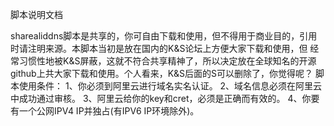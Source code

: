 脚本说明文档
   
sharealiddns脚本是共享的，你可自由下载和使用，但不得用于商业目的，引用时请注明来源。本脚本当初是放在国内的K&S论坛上方便大家下载和使用，但
经常习惯性地被K&S屏蔽，这就不符合共享精神了，所以决定放在全球知名的开源github上共大家下载和使用。个人看来，K&S后面的S可以删除了，你觉得呢？
脚本使用条件：
1、你必须到阿里云进行域名实名认证。
2、域名信息必须在阿里云中成功通过审核。
3、阿里云给你的key和cret，必须是正确而有效的。
4、你要有一个公网IPV4 IP并独占(有IPV6 IP环境除外)。

